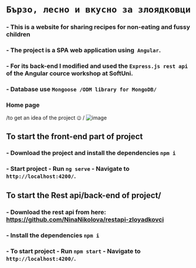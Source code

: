 # `Бързо, лесно и вкусно за злоядковци`

### - This is a website for sharing recipes for non-eating and fussy children
### - The project is a SPA web application using` Angular`.
### - For its back-end I modified and used the `Express.js rest api` of the Angular cource workshop at SoftUni. 
### - Database use `Mongoose /ODM library for MongoDB/`

### Home page
/to get an idea of ​​the project `😉` /
![image](https://github.com/NinaNikolova/zloyadkovcy/assets/40785979/1346847a-210c-48d1-a338-3e5930994215)



## To start the front-end part of project

### - Download the project and install the dependencies `npm i`
### - Start project - Run `ng serve` - Navigate to `http://localhost:4200/`. 

## To start the Rest api/back-end of project/ 
### - Download the rest api from here: https://github.com/NinaNikolova/restapi-zloyadkovci
### - Install the dependencies `npm i`
### - To start project - Run `npm start` - Navigate to `http://localhost:4200/`. 